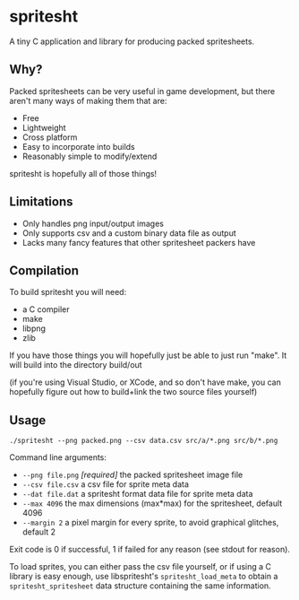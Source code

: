 spritesht
=========

A tiny C application and library for producing packed spritesheets.

Why?
----

Packed spritesheets can be very useful in game development, but there aren't
many ways of making them that are:

* Free
* Lightweight
* Cross platform
* Easy to incorporate into builds
* Reasonably simple to modify/extend

spritesht is hopefully all of those things!

Limitations
-----------

* Only handles png input/output images
* Only supports csv and a custom binary data file as output
* Lacks many fancy features that other spritesheet packers have

Compilation
-----------

To build spritesht you will need:

* a C compiler
* make
* libpng
* zlib

If you have those things you will hopefully just be able to just run "make". It
will build into the directory build/out

(if you're using Visual Studio, or XCode, and so don't have make, you can
hopefully figure out how to build+link the two source files yourself)

Usage
-----

    ./spritesht --png packed.png --csv data.csv src/a/*.png src/b/*.png

Command line arguments:

* `--png file.png` _[required]_ the packed spritesheet image file
* `--csv file.csv` a csv file for sprite meta data
* `--dat file.dat` a spritesht format data file for sprite meta data
* `--max 4096` the max dimensions (max*max) for the spritesheet, default 4096
* `--margin 2` a pixel margin for every sprite, to avoid graphical glitches, default 2

Exit code is 0 if successful, 1 if failed for any reason (see stdout for reason).

To load sprites, you can either pass the csv file yourself, or if using a C
library is easy enough, use libspritesht's `spritesht_load_meta` to obtain a
`spritesht_spritesheet` data structure containing the same information.
